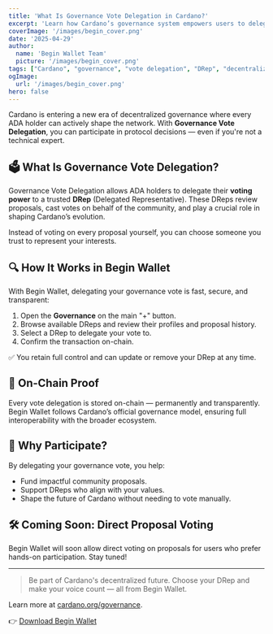 ```yaml
---
title: 'What Is Governance Vote Delegation in Cardano?'
excerpt: 'Learn how Cardano’s governance system empowers users to delegate their voting power to DReps and shape the future of the network.'
coverImage: '/images/begin_cover.png'
date: '2025-04-29'
author:
  name: 'Begin Wallet Team'
  picture: '/images/begin_cover.png'
tags: ["Cardano", "governance", "vote delegation", "DRep", "decentralization", "ADA", "Begin Wallet"]
ogImage:
  url: '/images/begin_cover.png'
hero: false
---
```

<!-- Image here: /assets/blog/governance-vote-delegation-cover.png -->

Cardano is entering a new era of decentralized governance where every ADA holder can actively shape the network. With **Governance Vote Delegation**, you can participate in protocol decisions — even if you're not a technical expert.

## 🗳️ What Is Governance Vote Delegation?

Governance Vote Delegation allows ADA holders to delegate their **voting power** to a trusted **DRep** (Delegated Representative). These DReps review proposals, cast votes on behalf of the community, and play a crucial role in shaping Cardano’s evolution.

Instead of voting on every proposal yourself, you can choose someone you trust to represent your interests.

## 🔍 How It Works in Begin Wallet

With Begin Wallet, delegating your governance vote is fast, secure, and transparent:

1. Open the **Governance** on the main "+" button.
2. Browse available DReps and review their profiles and proposal history.
3. Select a DRep to delegate your vote to.
4. Confirm the transaction on-chain.

✅ You retain full control and can update or remove your DRep at any time.

## 🔐 On-Chain Proof

Every vote delegation is stored on-chain — permanently and transparently. Begin Wallet follows Cardano’s official governance model, ensuring full interoperability with the broader ecosystem.

## 🤝 Why Participate?

By delegating your governance vote, you help:
- Fund impactful community proposals.
- Support DReps who align with your values.
- Shape the future of Cardano without needing to vote manually.

## 🛠️ Coming Soon: Direct Proposal Voting

Begin Wallet will soon allow direct voting on proposals for users who prefer hands-on participation. Stay tuned!

---

> Be part of Cardano's decentralized future. Choose your DRep and make your voice count — all from Begin Wallet.

Learn more at [cardano.org/governance](https://cardano.org/governance).

👉 [Download Begin Wallet](https://begin.is/#download)
